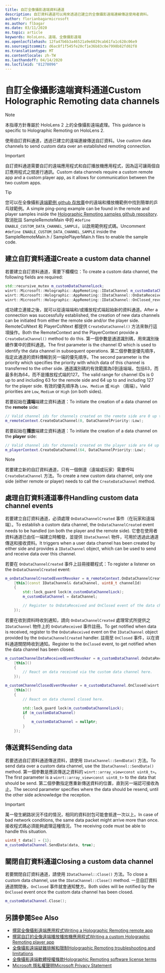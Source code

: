 ```yaml
---
title: 自訂全像攝影遠端資料通道
description: 自訂資料通道可以用來透過已建立的全像攝影遠端連線傳送使用者資料。
author: florianbagarmicrosoft
ms.author: flbagar
ms.date: 03/11/2020
ms.topic: article
keywords: HoloLens、遠端、全像攝影遠端
ms.openlocfilehash: 12fa47b6b3a46521a9e6029cab61fa1c628c06e9
ms.sourcegitcommit: d6ac8f1f545fe20cf1e36b83c0e7998b82fd02f8
ms.translationtype: MT
ms.contentlocale: zh-TW
ms.lasthandoff: 04/14/2020
ms.locfileid: "81278096"
---
```

# <a name="custom-holographic-remoting-data-channels"></a><span data-ttu-id="df07f-104">自訂全像攝影遠端資料通道</span><span class="sxs-lookup"><span data-stu-id="df07f-104">Custom Holographic Remoting data channels</span></span>

>[!NOTE]
><span data-ttu-id="df07f-105">本指導方針專屬於 HoloLens 2 上的全像攝影遠端處理。</span><span class="sxs-lookup"><span data-stu-id="df07f-105">This guidance is specific to Holographic Remoting on HoloLens 2.</span></span>

<span data-ttu-id="df07f-106">使用自訂資料通道，透過已建立的遠端連線傳送自訂資料。</span><span class="sxs-lookup"><span data-stu-id="df07f-106">Use custom data channels to send custom data over an established remoting connection.</span></span>

>[!IMPORTANT]
><span data-ttu-id="df07f-107">自訂資料通道需要自訂的遠端應用程式和自訂播放機應用程式，因為這可讓兩個自訂應用程式之間進行通訊。</span><span class="sxs-lookup"><span data-stu-id="df07f-107">Custom data channels require a custom remote app and a custom player app, as it allows for communication between the two custom apps.</span></span>

>[!TIP]
><span data-ttu-id="df07f-108">您可以在全像攝影[遠端範例 github 存放庫](https://github.com/microsoft/MixedReality-HolographicRemoting-Samples)中的遠端和播放機範例中找到簡單的乒乓球範例。</span><span class="sxs-lookup"><span data-stu-id="df07f-108">A simple ping-pong example can be found in the remote and player samples inside the [Holographic Remoting samples github repository](https://github.com/microsoft/MixedReality-HolographicRemoting-Samples).</span></span> <span data-ttu-id="df07f-109">取消批註 SampleRemoteMain 中的 ```#define ENABLE_CUSTOM_DATA_CHANNEL_SAMPLE```，以啟用範例程式碼。</span><span class="sxs-lookup"><span data-stu-id="df07f-109">Uncomment ```#define ENABLE_CUSTOM_DATA_CHANNEL_SAMPLE``` inside the SampleRemoteMain.h / SamplePlayerMain.h files to enable the sample code.</span></span>


## <a name="create-a-custom-data-channel"></a><span data-ttu-id="df07f-110">建立自訂資料通道</span><span class="sxs-lookup"><span data-stu-id="df07f-110">Create a custom data channel</span></span>


<span data-ttu-id="df07f-111">若要建立自訂資料通道，需要下欄欄位：</span><span class="sxs-lookup"><span data-stu-id="df07f-111">To create a custom data channel, the following fields are required:</span></span>
```cpp
std::recursive_mutex m_customDataChannelLock;
winrt::Microsoft::Holographic::AppRemoting::IDataChannel m_customDataChannel = nullptr;
winrt::Microsoft::Holographic::AppRemoting::IDataChannel::OnDataReceived_revoker m_customChannelDataReceivedEventRevoker;
winrt::Microsoft::Holographic::AppRemoting::IDataChannel::OnClosed_revoker m_customChannelClosedEventRevoker;
```

<span data-ttu-id="df07f-112">成功建立連接之後，就可以從遠端端和/或播放程式端起始新的資料通道。</span><span class="sxs-lookup"><span data-stu-id="df07f-112">After a connection was successfully established, the creation of new data channels can be initiated from either the remote side and/or the player side.</span></span> <span data-ttu-id="df07f-113">RemoteCoNtext 和 PlayerCoNtext 都提供 ```CreateDataChannel()``` 方法來執行這項操作。</span><span class="sxs-lookup"><span data-stu-id="df07f-113">Both the RemoteContext and the PlayerContext provide a ```CreateDataChannel()``` method to do this.</span></span> <span data-ttu-id="df07f-114">第一個參數是通道識別碼，用來識別後續作業中的資料通道。</span><span class="sxs-lookup"><span data-stu-id="df07f-114">The first parameter is the channel ID which is used to identify the data channel in subsequent operations.</span></span> <span data-ttu-id="df07f-115">第二個參數是優先順序，指定此通道的資料傳輸到另一端的優先順序。</span><span class="sxs-lookup"><span data-stu-id="df07f-115">The second parameter is the priority which specifies the priority with which data of this channel is transferred to the other side.</span></span> <span data-ttu-id="df07f-116">通道識別碼的有效範圍為0到遠端端，包括63，而最多則為64，而不是播放程式端的127。</span><span class="sxs-lookup"><span data-stu-id="df07f-116">The valid range for channel IDs is 0 up to and including 63 for the remote side and 64 up to and including 127 for the player side.</span></span> <span data-ttu-id="df07f-117">有效的優先順序為 ```Low```、```Medium``` 或 ```High``` （兩端）。</span><span class="sxs-lookup"><span data-stu-id="df07f-117">Valid priorities are ```Low```, ```Medium``` or ```High``` (on both sides).</span></span>

<span data-ttu-id="df07f-118">若要起始在**遠端**端建立資料通道：</span><span class="sxs-lookup"><span data-stu-id="df07f-118">To initiate the creation of a data channel on the **remote** side:</span></span>
```cpp
// Valid channel ids for channels created on the remote side are 0 up to and including 63
m_remoteContext.CreateDataChannel(0, DataChannelPriority::Low);
```

<span data-ttu-id="df07f-119">若要起始在**播放**端建立資料通道：</span><span class="sxs-lookup"><span data-stu-id="df07f-119">To initiate the creation of a data channel on the **player** side:</span></span>
```cpp
// Valid channel ids for channels created on the player side are 64 up to and including 127
m_playerContext.CreateDataChannel(64, DataChannelPriority::Low);
```

>[!NOTE]
><span data-ttu-id="df07f-120">若要建立新的自訂資料通道，只有一個側邊（遠端或玩家）需要呼叫 ```CreateDataChannel``` 方法。</span><span class="sxs-lookup"><span data-stu-id="df07f-120">To create a new custom data channel, only one side (either remote or player) needs to call the ```CreateDataChannel``` method.</span></span>

## <a name="handling-custom-data-channel-events"></a><span data-ttu-id="df07f-121">處理自訂資料通道事件</span><span class="sxs-lookup"><span data-stu-id="df07f-121">Handling custom data channel events</span></span>

<span data-ttu-id="df07f-122">若要建立自訂資料通道，必須處理 ```OnDataChannelCreated``` 事件（在玩家和遠端端）。</span><span class="sxs-lookup"><span data-stu-id="df07f-122">To establish a custom data channel, the ```OnDataChannelCreated``` event needs to be handled (on both the player and the remote side).</span></span> <span data-ttu-id="df07f-123">它會在使用者資料通道已由任一端建立時觸發，並提供 ```IDataChannel``` 物件，可用於透過此通道傳送和接收資料。</span><span class="sxs-lookup"><span data-stu-id="df07f-123">It triggers when a user data channel has been created by either side and provides a ```IDataChannel``` object, which can be used to send and receive data over this channel.</span></span>

<span data-ttu-id="df07f-124">若要在 ```OnDataChannelCreated``` 事件上註冊接聽程式：</span><span class="sxs-lookup"><span data-stu-id="df07f-124">To register a listener on the ```OnDataChannelCreated``` event:</span></span>
```cpp
m_onDataChannelCreatedEventRevoker = m_remoteContext.OnDataChannelCreated(winrt::auto_revoke,
    [this](const IDataChannel& dataChannel, uint8_t channelId)
    {
        std::lock_guard lock(m_customDataChannelLock);
        m_customDataChannel = dataChannel;

        // Register to OnDataReceived and OnClosed event of the data channel here, see below...
    });
```

<span data-ttu-id="df07f-125">若要在收到資料時收到通知，請向 ```OnDataChannelCreated``` 處理常式所提供之 ```IDataChannel``` 物件上的 ```OnDataReceived``` 事件註冊。</span><span class="sxs-lookup"><span data-stu-id="df07f-125">To get notified when data is received, register to the ```OnDataReceived``` event on the ```IDataChannel``` object provided by the ```OnDataChannelCreated``` handler.</span></span> <span data-ttu-id="df07f-126">註冊至 ```OnClosed``` 事件，以在資料通道關閉時收到通知。</span><span class="sxs-lookup"><span data-stu-id="df07f-126">Register to the ```OnClosed``` event, to get notified when the data channel has been closed.</span></span>

```cpp
m_customChannelDataReceivedEventRevoker = m_customDataChannel.OnDataReceived(winrt::auto_revoke, 
    [this]()
    {
        // React on data received via the custom data channel here.
    });

m_customChannelClosedEventRevoker = m_customDataChannel.OnClosed(winrt::auto_revoke,
    [this]()
    {
        // React on data channel closed here.

        std::lock_guard lock(m_customDataChannelLock);
        if (m_customDataChannel)
        {
            m_customDataChannel = nullptr;
        }
    });
```

## <a name="sending-data"></a><span data-ttu-id="df07f-127">傳送資料</span><span class="sxs-lookup"><span data-stu-id="df07f-127">Sending data</span></span>

<span data-ttu-id="df07f-128">若要透過自訂資料通道傳送資料，請使用 ```IDataChannel::SendData()``` 方法。</span><span class="sxs-lookup"><span data-stu-id="df07f-128">To send data over a custom data channel, use the ```IDataChannel::SendData()``` method.</span></span> <span data-ttu-id="df07f-129">第一個參數是應該傳送之資料的 ```winrt::array_view<const uint8_t>```。</span><span class="sxs-lookup"><span data-stu-id="df07f-129">The first parameter is a ```winrt::array_view<const uint8_t>``` to the data that should be send.</span></span> <span data-ttu-id="df07f-130">第二個參數指定應重新傳送資料的位置，直到另一端認可接收為止。</span><span class="sxs-lookup"><span data-stu-id="df07f-130">The second parameter specifies where the data should be resend, until the other side acknowledge the reception.</span></span> 

>[!IMPORTANT]
><span data-ttu-id="df07f-131">萬一發生網路狀況不佳的情況，相同的資料封包可能會抵達一次以上。</span><span class="sxs-lookup"><span data-stu-id="df07f-131">In case of bad network conditions, the same data packet might arrive more than once.</span></span> <span data-ttu-id="df07f-132">接收程式碼必須能夠處理這種情況。</span><span class="sxs-lookup"><span data-stu-id="df07f-132">The receiving code must be able to handle this situation.</span></span>

```cpp
uint8_t data[] = {1};
m_customDataChannel.SendData(data, true);
```

## <a name="closing-a-custom-data-channel"></a><span data-ttu-id="df07f-133">關閉自訂資料通道</span><span class="sxs-lookup"><span data-stu-id="df07f-133">Closing a custom data channel</span></span>

<span data-ttu-id="df07f-134">若要關閉自訂資料通道，請使用 ```IDataChannel::Close()``` 方法。</span><span class="sxs-lookup"><span data-stu-id="df07f-134">To close a custom data channel, use the ```IDataChannel::Close()``` method.</span></span> <span data-ttu-id="df07f-135">一旦自訂資料通道關閉後，```OnClosed``` 事件就會通知雙方。</span><span class="sxs-lookup"><span data-stu-id="df07f-135">Both sides will be notified by the ```OnClosed``` event once the custom data channel has been closed.</span></span>

```cpp
m_customDataChannel.Close();
```

## <a name="see-also"></a><span data-ttu-id="df07f-136">另請參閱</span><span class="sxs-lookup"><span data-stu-id="df07f-136">See Also</span></span>
* [<span data-ttu-id="df07f-137">撰寫全像攝影遠端應用程式</span><span class="sxs-lookup"><span data-stu-id="df07f-137">Writing a Holographic Remoting remote app</span></span>](holographic-remoting-create-host.md)
* [<span data-ttu-id="df07f-138">撰寫自訂的全像遠端播放播放機應用程式</span><span class="sxs-lookup"><span data-stu-id="df07f-138">Writing a custom Holographic Remoting player app</span></span>](holographic-remoting-create-player.md)
* [<span data-ttu-id="df07f-139">全像攝影遠端疑難排解和限制</span><span class="sxs-lookup"><span data-stu-id="df07f-139">Holographic Remoting troubleshooting and limitations</span></span>](holographic-remoting-troubleshooting.md)
* [<span data-ttu-id="df07f-140">全像攝影遠端軟體授權條款</span><span class="sxs-lookup"><span data-stu-id="df07f-140">Holographic Remoting software license terms</span></span>](https://docs.microsoft.com//legal/mixed-reality/microsoft-holographic-remoting-software-license-terms)
* [<span data-ttu-id="df07f-141">Microsoft 隱私權聲明</span><span class="sxs-lookup"><span data-stu-id="df07f-141">Microsoft Privacy Statement</span></span>](https://go.microsoft.com/fwlink/?LinkId=521839)
